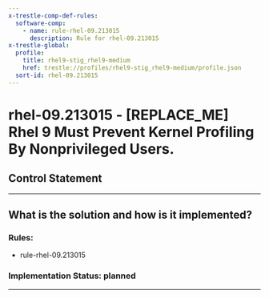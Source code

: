 ```yaml
---
x-trestle-comp-def-rules:
  software-comp:
    - name: rule-rhel-09.213015
      description: Rule for rhel-09.213015
x-trestle-global:
  profile:
    title: rhel9-stig_rhel9-medium
    href: trestle://profiles/rhel9-stig_rhel9-medium/profile.json
  sort-id: rhel-09.213015
---
```


# rhel-09.213015 - \[REPLACE_ME\] Rhel 9 Must Prevent Kernel Profiling By Nonprivileged Users.

## Control Statement

______________________________________________________________________

## What is the solution and how is it implemented?

<!-- For implementation status enter one of: implemented, partial, planned, alternative, not-applicable -->

<!-- Note that the list of rules under ### Rules: is read-only and changes will not be captured after assembly to JSON -->

<!-- Add control implementation description here for control: rhel-09.213015 -->

### Rules:

  - rule-rhel-09.213015

### Implementation Status: planned

______________________________________________________________________
